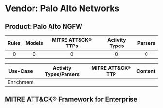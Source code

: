 Vendor: Palo Alto Networks
==========================
Product: Palo Alto NGFW
-----------------------
| Rules | Models | MITRE ATT&CK® TTPs | Activity Types | Parsers |
|:-----:|:------:|:------------------:|:--------------:|:-------:|
|   0   |   0    |         0          |       0        |    0    |

|  Use-Case  | Activity Types/Parsers | MITRE ATT&CK® TTP | Content    |
|:----------:| ---- | ---- | ---- |
| Enrichment |    |    | [](RM/r_m_palo_alto_networks_palo_alto_ngfw_Enrichment.md) |

MITRE ATT&CK® Framework for Enterprise
--------------------------------------
